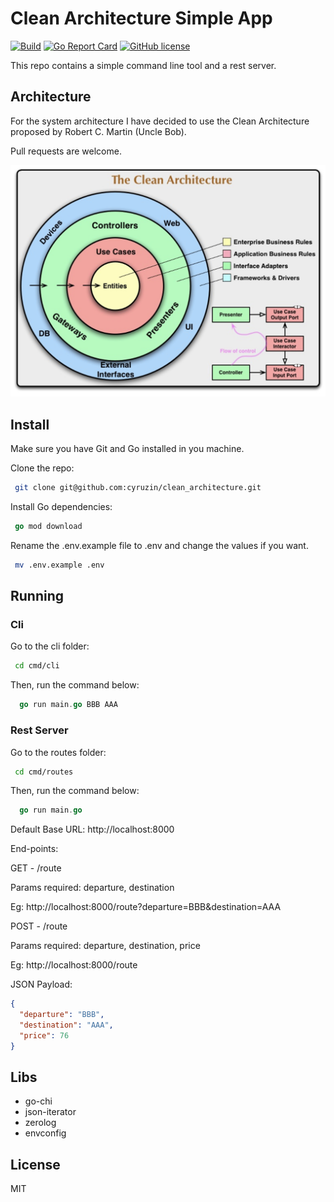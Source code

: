 # Clean Architecture Simple App

[![Build](https://github.com/cyruzin/clean_architecture/workflows/Build/badge.svg)](https://github.com/cyruzin/clean_architecture/actions?query=workflow%3ABuild+branch%3Amaster) [![Go Report Card](https://goreportcard.com/badge/github.com/cyruzin/clean_architecture)](https://goreportcard.com/report/github.com/cyruzin/clean_architecture) [![GitHub license](https://img.shields.io/github/license/Naereen/StrapDown.js.svg)](https://github.com/Naereen/StrapDown.js/blob/master/LICENSE)

This repo contains a simple command line tool and a rest server.

## Architecture

For the system architecture I have decided to use the Clean Architecture proposed by Robert C. Martin (Uncle Bob).

Pull requests are welcome.

<p align="center"><img src="./assets/clean_architecture_diagram.png"></p>

## Install

Make sure you have Git and Go installed in you machine.

Clone the repo:

```sh
 git clone git@github.com:cyruzin/clean_architecture.git
```

Install Go dependencies:

```go
 go mod download
```

Rename the .env.example file to .env and change the values if you want.

```sh
 mv .env.example .env
```

## Running

### Cli

Go to the cli folder:

```sh
 cd cmd/cli
```

Then, run the command below:

```go
  go run main.go BBB AAA
```

### Rest Server

Go to the routes folder:

```sh
 cd cmd/routes
```

Then, run the command below:

```go
  go run main.go
```

Default Base URL: http://localhost:8000

End-points:

GET - /route

Params required: departure, destination

Eg: http://localhost:8000/route?departure=BBB&destination=AAA

POST - /route

Params required: departure, destination, price

Eg: http://localhost:8000/route

JSON Payload:

```json
{
  "departure": "BBB",
  "destination": "AAA",
  "price": 76
}
```

## Libs

- go-chi
- json-iterator
- zerolog
- envconfig

## License

MIT
